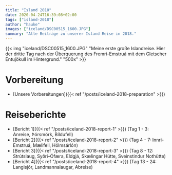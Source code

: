 ```yaml
---
title: "Island 2018"
date: 2020-04-24T16:39:08+02:00
tags: ["island-2018"]
author: "hauke"
images: ["iceland/DSC00515_1600.JPG"]
summary: "Alle Beiträge zu unserer Island Reise in 2018."
---
```


{{< img "iceland/DSC00515_1600.JPG" "Meine erste große Islandreise. Hier der dritte Tag nach der Überquerung des Fremri-Emstruá mit dem Gletscher Entujökull im Hintergrund." "500x" >}}

# Vorbereitung

* [Unsere Vorbereitungen]({{< ref "/posts/iceland-2018-preparation" >}})

# Reiseberichte

* [Bericht 1]({{< ref "/posts/iceland-2018-report-1" >}}) (Tag 1 - 3: Anreise, Þórsmörk, Bíldufell)
* [Bericht 2]({{< ref "/posts/iceland-2018-report-2" >}}) (Tag 4 - 7: Innri-Emstruá, Mælifell, Hólmsárlón)
* [Bericht 3]({{< ref "/posts/iceland-2018-report-3" >}}) (Tag 8 - 12: Strútslaug, Syðri–Ófæra, Eldgjá, Skælingar Hütte, Sveinstindur Nothütte)
* [Bericht 4]({{< ref "/posts/iceland-2018-report-4" >}}) (Tag 13 - 24: Langisjór, Landmannalaugar, Abreise)
